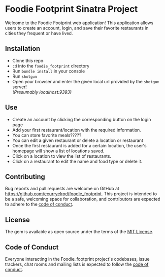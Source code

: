 # Foodie Footprint Sinatra Project

Welcome to the Foodie Footprint web application! This application allows users to create an account, login, and save their favorite restaurants in cities they frequent or have lived.

## Installation

- Clone this repo 
- `cd` into the `foodie_footprint` directory 
- Run `bundle install` in your console
- Run `shotgun`
- Open your browser and enter the given local url provided by the `shotgun` server!  
  _(Presumably localhost:9393)_

## Use

- Create an account by clicking the corresponding button on the login page
- Add your first restaurant/location with the required information.
- You can store favorite meals?????
- You can edit a given restaurant or delete a location or restaurant
- Once the first restaurant is added for a certain location, the user's homepage will show a list of locations saved.
- Click on a location to view the list of restaurants. 
- Click on a restaurant to edit the name and food type or delete it.

## Contributing

Bug reports and pull requests are welcome on GitHub at https://github.com/ecurryelrod/foodie_footprint. This project is intended to be a safe, welcoming space for collaboration, and contributors are expected to adhere to the [code of conduct](https://github.com/drewkeat/social_sync/blob/master/CODE_OF_CONDUCT.md).

## License

The gem is available as open source under the terms of the [MIT License](https://opensource.org/licenses/MIT).

## Code of Conduct

Everyone interacting in the Foodie_footprint project's codebases, issue trackers, chat rooms and mailing lists is expected to follow the [code of conduct](https://github.com/drewkeat/Theatre_Explore/blob/master/CODE_OF_CONDUCT.md).

